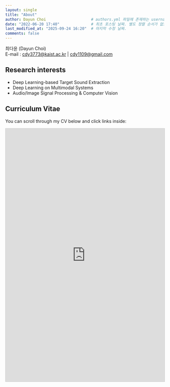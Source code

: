 ```yaml
---
layout: single
title: "About"
author: Dayun Choi                    # authors.yml 파일에 존재하는 username 값
date: "2022-06-20 17:40"              # 최초 포스팅 날짜. 별도 정렬 순서가 없으면 이 값으로 정렬됨. 파일명에 기록되어있다면 생략 가능.
last_modified_at: "2025-09-24 16:20"  # 마지막 수정 날짜.
comments: false
---
```


최다윤 (Dayun Choi)  
E-mail : cdy3773@kaist.ac.kr | cdy1109@gmail.com


## Research interests
- Deep Learning-based Target Sound Extraction
- Deep Learning on Multimodal Systems
- Audio/Image Signal Processing & Computer Vision


## Curriculum Vitae
You can scroll through my CV below and click links inside:

<div style="width:100%; height:800px;">
  <iframe 
    src="https://choishio.github.io/assets/pdfjs/web/viewer.html?file=https://choishio.github.io/assets/pdf/CV_Dayun_Choi.pdf"
    width="100%" height="100%"
    style="border:1px solid #ccc;">
  </iframe>
</div>